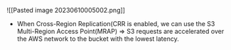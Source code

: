 ![[Pasted image 20230610005002.png]]

- When Cross-Region Replication(CRR is enabled, we can use the S3 Multi-Region Access Point(MRAP) => S3 requests are accelerated over the AWS network to the bucket with the lowest latency.